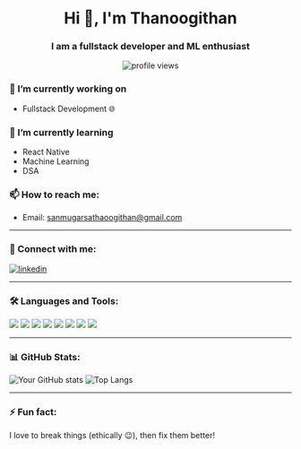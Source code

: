 
<h1 align="center">Hi 👋, I'm Thanoogithan</h1>
<h3 align="center">I am a fullstack developer and ML enthusiast</h3>

<p align="center">
   <img src="https://komarev.com/ghpvc/?username=thanoo120&label=Profile%20views&color=0e75b6&style=flat" alt="profile views" /> 
</p>

<p align="center">
<!--   <img src="https://your-cyber-image-url" width="400"/> -->
</p>


### 🔭 I’m currently working on

- Fullstack Development 🌐 
### 🌱 I’m currently learning
- React Native 
- Machine Learning 
- DSA  

### 📫 How to reach me:

- Email: [sanmugarsathaoogithan@gmail.com](mailto:sanmugarasathaoogithan@gmail.com)  
---

### 🔗 Connect with me:
<p align="left">
  <a href="(https://www.linkedin.com/in/sanmugarasa-thanoogithan-923a70280/)" target="blank"><img align="center" src="https://img.icons8.com/color/48/000000/linkedin.png" alt="linkedin"/></a>
<!--   <a href="https://youtube.com/@yourchannel" target="blank"><img align="center" src="https://img.icons8.com/color/48/000000/youtube-play.png" alt="youtube"/></a> -->
</p>

---

### 🛠️ Languages and Tools:

<p align="left">
  <img src="https://img.icons8.com/color/48/000000/html-5--v1.png"/>
  <img src="https://img.icons8.com/color/48/000000/css3.png"/>
  <img src="https://img.icons8.com/color/48/000000/javascript.png"/>
  <img src="https://img.icons8.com/color/48/000000/java-coffee-cup-logo.png"/>
  <img src="https://img.icons8.com/color/48/000000/python.png"/>
  <img src="https://img.icons8.com/color/48/000000/flutter.png"/>
  <img src="https://img.icons8.com/color/48/000000/mongodb.png"/>
  <img src="https://img.icons8.com/ios-filled/50/ffffff/spring-logo.png"/>
</p>

---

### 📊 GitHub Stats:

![Your GitHub stats](https://github-readme-stats.vercel.app/api?username=thanoo120&show_icons=true&theme=dark)
![Top Langs](https://github-readme-stats.vercel.app/api/top-langs/?username=thanoo120&layout=compact&theme=dark)

---

### ⚡ Fun fact:
I love to break things (ethically 😉), then fix them better!

